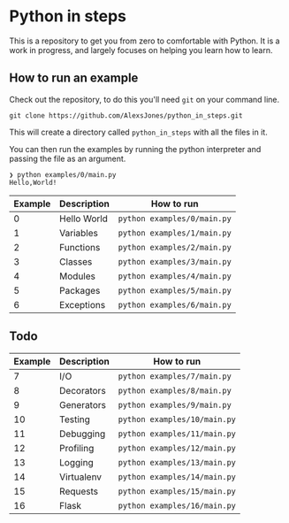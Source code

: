 # Python in steps

This is a repository to get you from zero to comfortable with Python.
It is a work in progress, and largely focuses on helping you learn how to learn.

## How to run an example

Check out the repository, to do this you'll need `git` on your command line.

```
git clone https://github.com/AlexsJones/python_in_steps.git
```

This will create a directory called `python_in_steps` with all the files in it.

You can then run the examples by running the python interpreter and passing the file as an argument.

```
❯ python examples/0/main.py
Hello,World!
```

| Example | Description | How to run | 
|---------|-------------|------------|
| 0       | Hello World | `python examples/0/main.py` |
| 1       | Variables   | `python examples/1/main.py` |
| 2       | Functions   | `python examples/2/main.py` |
| 3       | Classes     | `python examples/3/main.py` |
| 4       | Modules     | `python examples/4/main.py` |
| 5       | Packages    | `python examples/5/main.py` |
| 6       | Exceptions  | `python examples/6/main.py` |


## Todo 

| Example | Description | How to run | 
|---------|-------------|------------|
| 7       | I/O         | `python examples/7/main.py` |
| 8       | Decorators  | `python examples/8/main.py` |
| 9       | Generators  | `python examples/9/main.py` |
| 10      | Testing     | `python examples/10/main.py` |
| 11      | Debugging   | `python examples/11/main.py` |
| 12      | Profiling   | `python examples/12/main.py` |
| 13      | Logging     | `python examples/13/main.py` |
| 14      | Virtualenv  | `python examples/14/main.py` |
| 15      | Requests    | `python examples/15/main.py` |
| 16      | Flask       | `python examples/16/main.py` |

